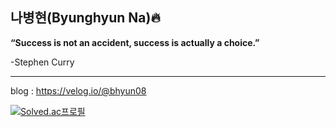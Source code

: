 ## 나병현(Byunghyun Na)🔥
<strong>“Success is not an accident, success is actually a choice.”</strong><br>

-Stephen Curry
<hr>

blog : https://velog.io/@bhyun08 <br>

[![Solved.ac프로필](http://mazassumnida.wtf/api/mini/generate_badge?boj=skrxk)](https://solved.ac/skrxk)


